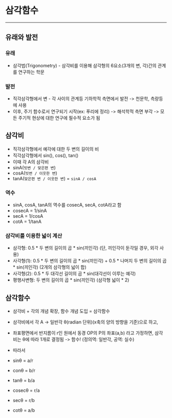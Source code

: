 # 삼각함수
---------------------
## 유래와 발전
### 유래
* 삼각법(Trigonometry) - 삼각비를 이용해 삼각형의 6요소(3개의 변, 각)간의 관계를 연구하는 학문

### 발전
* 직각삼각형에서 변 - 각 사이의 관계등 기하학적 측면에서 발전 -> 천문학, 측량등에 사용
* 이후, 주기 함수로서 연구되기 시작(ex: 푸리에 정리) -> 해석학적 측면 부각 -> 모든 주기적 현상에 대한 연구에 필수적 요소가 됨

## 삼각비
* 직각삼각형에서 예각에 대한 두 변의 길이의 비
* 직각삼각형에서 sin(), cos(), tan()
* 이때 각 A의 삼각비
* sinA(`빗변 / 맞은편 변`)
* cosA(`빗변 / 이웃한 변`)
* tanA(`맞은편 변 / 이웃한 변`) = `sinA / cosA`

### 역수

* sinA, cosA, tanA의 역수를 cosecA, secA, cotA라고 함
* cosecA = 1/sinA
* secA = 1/cosA
* cotA = 1/tanA

### 삼각비를 이용한 넓이 계산

* 삼각형: 0.5 * 두 변의 길이의 곱 * sin(끼인각) (단, 끼인각이 둔각일 경우, 외각 사용)
* 사각형(1): 0.5 * 두 변의 길이의 곱 * sin(끼인각) + 0.5 * 나머지 두 변의 길이의 곱 * sin(끼인각) (2개의 삼각형의 넓이 합)
* 사각형(2): 0.5 * 두 대각선 길이의 곱 * sin(대각선이 이루는 예각)
* 평행사변형: 두 변의 길이의 곱 * sin(끼인각) (삼각형 넓이 * 2)

## 삼각함수
* 삼각비 + 각의 개념 확장, 함수 개념 도입 = 삼각함수

* 삼각비에서 각 A -> 일반각 θ(radian 단위)(x축의 양의 방향을 기준)으로 하고, 
* 좌표평면에서 반지름이 r인 원에서 동경 OP의 P의 좌표(a,b) 라고 가정하면, 삼각비는 θ에 따라 1개로 결정됨 -> 함수! (정의역: 일반각, 공역: 실수)

* 따라서
* sinθ = a/r
* conθ = b/r
* tanθ = b/a
* cosecθ = r/a
* secθ = r/b
* cotθ = a/b
